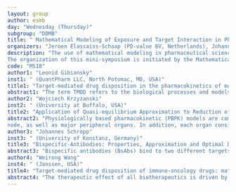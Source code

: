 ```yaml
---
layout: group
author: esmb
day: "Wednesday (Thursday)"
subgroup: "DDMB"
title: " Mathematical Modeling of Exposure and Target Interaction in Pharmaceutical Development of Therapeutic Proteins"
organizers: "Jeroen Elassaiss-Schaap (PD-value BV, Netherlands), Johannes Schropp (University of Konstanz, Germany)"
description: "The use of mathematical modeling in pharmaceutical sciences began more than 50 years ago with the use of differential equations to quantify plasma drug disposition (pharmacokinetics) and drug exposure effects (pharmacodynamics). Under increasing computing power and statistical advances, more complex models and methods have been developed to address challenging problems in this field. One of the applications is in the research on therapeutic proteins. Advances in bio-genetic engineering have amplified the industrial efforts spent on developing proteins as medicines. These therapeutics have their own demands on modeling approaches, such as feedback loops between pharmacokinetics and pharmacodynamics labeled target-mediated drug disposition and interesting dual pharmacology of bispecific antibodies. The pharmacokinetic properties of therapeutic proteins furthermore allow excellent predictions using physiology-based pharmacokinetic models. 
The organization of this mini-symposium is initiated by the Mathematical and Computational Sciences Special Interest Group of the International Society of Pharmacometrics. This group strives to strengthen the mathematical perspective in pharmacometrics: the interplay of pharmacology, biology and statistics, among else by seeking collaboration with related fields. This mini-symposium covers related mathematical topics in the pharmacology of antibodies, with the intent of seeking common grounds with the SMB community and initiate further collaboration between our disciplines."
code: "MS18"
author1: "Leonid Gibiansky"
inst1: " (QuantPharm LLC, North Potomac, MD, USA)"
title1: "Target-mediated drug disposition in the pharmacokinetics of monoclonal antibodies and its quasi-steady state solutions"
abstract1: "The term TMDD refers to the biological processes and models where drug-target binding significantly influences both pharmacodynamics (PD) and pharmacokinetics (PK). These are typical for the biologic drugs with high specificity to the intended target. The TMDD model describes the processes on the widely different time scales: fast drug-target binding and relatively slow drug distribution and elimination. Given the typical clinically relevant sampling, this model is rarely identifiable thus requiring use of approximations. Various TMDD approximations have been developed. Investigation of the TMDD equations identified distinct phases in the concentration time profiles. The initial fast phase reflects drug-target binding processes. This phase is followed by a slow phase where the drug, target, and drug-target complex are in a slowly changing equilibrium. Several approximations that differ by the underlying assumptions have been developed. The quasi-steady state (QSS) approximation describes the TMDD system where the elimination of the drug-target complex is much slower than the elimination of the free target. In this case, the drug-target complex contributes significantly to the drug kinetics. The QSS approximation was successful in describing PK and PD of monoclonal antibodies that target soluble receptors. When the drug-target complex is eliminated faster than the free target, the QSS equations can be simplified to result in the Michaelis-Menten (MM) approximation. The MM approximation was shown to describe PK of many monoclonal antibodies that target membrane receptors. For drugs that bind to both soluble and membrane receptors, the QSS approximation of the two-target TMDD equations can be used. TMDD modeling framework can be adapted to many different systems, e.g. drugs that bind to targets with two binding sites, drugs with two identical binding sites, antibody-drug conjugates, etc."
author2: "Wojciech Krzyzanski"
inst2: " (University at Buffalo, USA)"
title2: "Application of Quasi-equilibrium Approximation to Reduction of Complex Physiologically Based Pharmacokinetic Models of Monoclonal Antibodies"
abstract2: "Physiologically based pharmacokinetic (PBPK) models are commonly used to describe the time courses of plasma concentrations of monoclonal antibodies. These models use ordinary differential equations to quantify monoclonal antibodies disposition in compartments such as the plasma, lymph
node, as well as major peripheral organs. In addition, each organ consists of vascular, interstitial, and endosomal sub-compartments. The drug molecules are distributed to all compartments, taken up by the organs, internalized to the cell cytoplasm, and degraded in the endosomes or recycled to the interstitial space. In result, a PBPK model becomes a high dimensional nonlinear system with many parameters. We present a model reduction technique that is based on the quasi-equilibrium assumptions about the rates of processes of the dynamical system that simplifies the PBPK model to a three-compartment linear model. The technique is applied to a previously published PBPK model for monoclonal antibodies."
author3: "Johannes Schropp"
inst3: " (University of Konstanz, Germany)"
title3: "Bispecific-Antibodies: Properties, Approximation and Optimal Dosing Strategy"
abstract3: "Bispecific antibodies (BsAbs) bind to two different targets, and create two binary and one ternary complex (TC). These molecules have shown, i.e., promise as immune-oncology drugs. We present a general target-mediated drug disposition model for these BsAbs, which bind to two different targets on different cell membranes. In addition, a quasi-equilibrium approximation with less binding parameters and, if necessary, reduced internalization parameters is presented. The model is used to investigate the kinetics of BsAb and TC. The analysis shows that larger doses of BsAbs may delay the build-up of the TC. Consequently, an optimal dosing strategy of BsAbs, which immediately create and maintain maximal possible TC concentration, is presented."
author4: "Weirong Wang"
inst4: " (Janssen, USA)"
title4: "Target-mediated drug disposition of immuno-oncology drugs: mathematical models for exposure and pharmacodynamics, and its translation between animal and man"
abstract4: "The therapeutic effect of all biotherapeutics is driven by its interaction with the therapeutic target. These interactions are often called target engagement (TE) when the target is a soluble protein and receptor occupancy (RO) when the target is a cell surface receptor. TE and RO assessments play a central role in translational pharmacology. Although TE or RO itself does not guarantee efficacy, it reflects the dynamics of drug engagement and corresponding target modulation and provides a mechanism to extrapolate drug effects between preclinical species and humans, as well as between healthy and disease populations. Together with mechanism and physiologically based PK/PD modeling, TE and RO are commonly used to facilitate rational dose selection and clinical study design."
---
```

